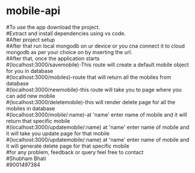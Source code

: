 # mobile-api
#To use the app download the project.<br>
#Extract and install dependencies using vs code.<br>
#After project setup<br>
#After that run local mongodb on ur device or you cna connect it to cloud mongodb as per your choice on by inserting the url.<br>
#After that, once the application starts<br>
#(localhost:3000/savemobile)-This route will create a default mobile object for you in database<br>
#(localhost:3000/mobiles)-route that will return all the mobiles from database<br>
#(localhost:3000/newmobile)-this route will take you to page where you can add new mobile<br>
#(localhost:3000/deletemobile)-this will render delete page for all the mobiles in database<br>
#(localhost:3000/mobile/:name)-at 'name' enter name of mobile and it will return that specific mobile<br>
#(localhost:3000/updatemobile/:name) at 'name' enter name of mobile and it will take you update page for that mobile<br>
#(localhost:3000/updatemobile/:name) at 'name' enter name of mobile and it will generate delete page for that specific mobile<br>
#for any problem, feedback or query feel free to contact<br>
#Shubham Bhati<br>
#9001497384<br>

